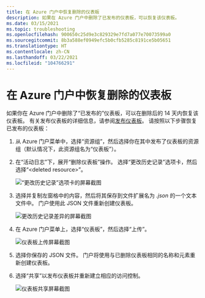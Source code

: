 ```yaml
---
title: 在 Azure 门户中恢复删除的仪表板
description: 如果在 Azure 门户中删除了已发布的仪表板，可以恢复该仪表板。
ms.date: 03/15/2021
ms.topic: troubleshooting
ms.openlocfilehash: 900650c25d9e3c829329e7fd7a077e70073599a0
ms.sourcegitcommit: 8b3a588ef0949efc5b0cfb5285c8191ce5b05651
ms.translationtype: HT
ms.contentlocale: zh-CN
ms.lasthandoff: 03/22/2021
ms.locfileid: "104766291"
---
```

# <a name="recover-a-deleted-dashboard-in-the-azure-portal"></a>在 Azure 门户中恢复删除的仪表板

如果你在 Azure 门户中删除了“已发布的”仪表板，可以在删除后的 14 天内恢复该仪表板。 有关发布仪表板的详细信息，请参阅[发布仪表板](azure-portal-dashboard-share-access.md#publish-dashboard)。 请按照以下步骤恢复已发布的仪表板：

1. 从 Azure 门户菜单中，选择“资源组”，然后选择你在其中发布了仪表板的资源组（默认情况下，此资源组名为“仪表板”）。

1. 在“活动日志”下，展开“删除仪表板”操作。 选择“更改历史记录”选项卡，然后选择“\<deleted resource\>”。

    ![“更改历史记录”选项卡的屏幕截图](media/recover-shared-deleted-dashboard/change-history-tab.png)

1. 选择并复制左窗格中的内容，然后将其保存到文件扩展名为 _.json_ 的一个文本文件中。 门户使用此 JSON 文件重新创建仪表板。

    ![更改历史记录差异的屏幕截图](media/recover-shared-deleted-dashboard/change-history-diff.png)

1. 在 Azure 门户菜单上，选择“仪表板”，然后选择“上传”。

    ![仪表板上传屏幕截图](media/recover-shared-deleted-dashboard/dashboard-upload.png)

1. 选择你保存的 JSON 文件。 门户将使用与已删除仪表板相同的名称和元素重新创建仪表板。

1. 选择“共享”以发布仪表板并重新建立相应的访问控制。

    ![仪表板共享屏幕截图](media/recover-shared-deleted-dashboard/dashboard-share.png)
